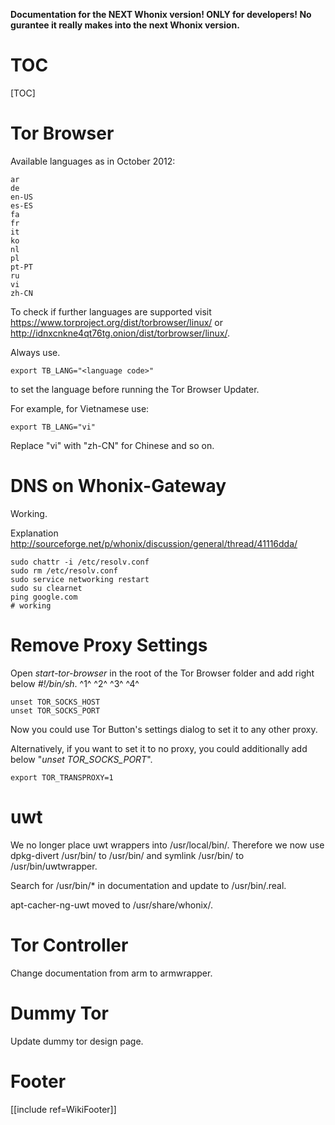 **Documentation for the NEXT Whonix version! ONLY for developers! No gurantee it really makes into the next Whonix version.**

# TOC #
[TOC]

# Tor Browser #
Available languages as in October 2012:

    ar
    de
    en-US
    es-ES
    fa
    fr
    it
    ko
    nl
    pl
    pt-PT
    ru
    vi
    zh-CN

To check if further languages are supported visit https://www.torproject.org/dist/torbrowser/linux/ or http://idnxcnkne4qt76tg.onion/dist/torbrowser/linux/.

Always use.

    export TB_LANG="<language code>"

to set the language before running the Tor Browser Updater.

For example, for Vietnamese use:

    export TB_LANG="vi"

Replace "vi" with "zh-CN" for Chinese
and so on.

# DNS on Whonix-Gateway #
Working.

Explanation http://sourceforge.net/p/whonix/discussion/general/thread/41116dda/

    sudo chattr -i /etc/resolv.conf
    sudo rm /etc/resolv.conf
    sudo service networking restart
    sudo su clearnet
    ping google.com
    # working


# Remove Proxy Settings #
Open *start-tor-browser* in the root of the Tor Browser folder and add right below *#!/bin/sh*. ^1^ ^2^ ^3^ ^4^

    unset TOR_SOCKS_HOST
    unset TOR_SOCKS_PORT

Now you could use Tor Button's settings dialog to set it to any other proxy.

Alternatively, if you want to set it to no proxy, you could additionally add below "*unset TOR_SOCKS_PORT*".

    export TOR_TRANSPROXY=1

# uwt
We no longer place uwt wrappers into /usr/local/bin/<uwt-wrapped-application>. Therefore we now use dpkg-divert /usr/bin/<uwt-wrapped-application> to /usr/bin/<uwt-wrapped-application> and symlink /usr/bin/<uwt-wrapped-application> to /usr/bin/uwtwrapper.

Search for /usr/bin/* in documentation and update to /usr/bin/<uwt-wrapped-application>.real.

apt-cacher-ng-uwt moved to /usr/share/whonix/.

# Tor Controller
Change documentation from arm to armwrapper.

# Dummy Tor
Update dummy tor design page.

# Footer #
[[include ref=WikiFooter]]
